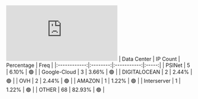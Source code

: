 ![Diagramm](https://github.com/obajay/StateSync-snapshots/blob/main/Projects/Planq/1/README.md)
| Data Center | IP Count | Percentage | Freq |
|:------------:|:--------:|:-----------:|:-----:|
| PSINet | 5 | 6.10% | 🟢 |
| Google-Cloud | 3 | 3.66% | 🟢 |
| DIGITALOCEAN | 2 | 2.44% | 🟢 |
| OVH | 2 | 2.44% | 🟢 |
| AMAZON | 1 | 1.22% | 🟢 |
| Interserver | 1 | 1.22% | 🟢 |
| OTHER | 68 | 82.93% | 🟢 |